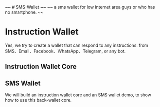 ~~ # SMS-Wallet ~~
~~ a sms wallet for low internet area guys or who has no smartphone. ~~

# Instruction Wallet
Yes, we try to create a wallet that can respond to any instructions: from SMS、Email、Facebook、WhatsApp、Telegram, or any bot.

## Instruction Wallet Core


## SMS Wallet
We will build an instruction wallet core and an SMS wallet demo, to show how to use this back-wallet core.
